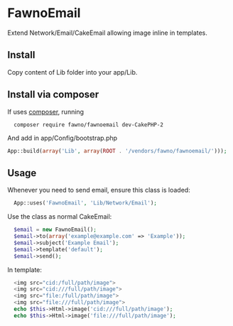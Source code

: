 # FawnoEmail

Extend Network/Email/CakeEmail allowing image inline in templates.


Install
-------

Copy content of Lib folder into your app/Lib.

Install via composer
--------------------

If uses [composer](http://getcomposer.org), running
```
  composer require fawno/fawnoemail dev-CakePHP-2
```
And add in app/Config/bootstrap.php
```php
App::build(array('Lib', array(ROOT . '/vendors/fawno/fawnoemail/')));
```
Usage
-----
Whenever you need to send email, ensure this class is loaded:
```php
  App::uses('FawnoEmail', 'Lib/Network/Email');
```
Use the class as normal CakeEmail:
```php
  $email = new FawnoEmail();
  $email->to(array('example@example.com' => 'Example'));
  $email->subject('Example Email');
  $email->template('default');
  $email->send();
```

In template:
```php
  <img src="cid:/full/path/image">
  <img src="cid:///full/path/image">
  <img src="file:/full/path/image">
  <img src="file:///full/path/image">
  echo $this->Html->image('cid:///full/path/image');
  echo $this->Html->image('file:///full/path/image');
```
